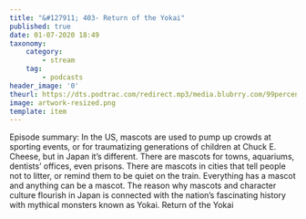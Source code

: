 ```yaml
---
title: "&#127911; 403- Return of the Yokai"
published: true
date: 01-07-2020 18:49
taxonomy:
    category:
        - stream
    tag:
        - podcasts
header_image: '0'
theurl: https://dts.podtrac.com/redirect.mp3/media.blubrry.com/99percentinvisible/dovetail.prxu.org/96/e530d7ce-7fa9-4176-b14a-abf0ac9abc5c/403_Return_of_the_Yokai_pt01.mp3
image: artwork-resized.png
template: item
--- 
```

Episode summary: In the US, mascots are used to pump up crowds at sporting events, or for traumatizing generations of children at Chuck E. Cheese, but in Japan it’s different. There are mascots for towns, aquariums, dentists’ offices, even prisons. There are mascots in cities that tell people not to litter, or remind them to be quiet on the train. Everything has a mascot and anything can be a mascot. The reason why mascots and character culture flourish in Japan is connected with the nation’s fascinating history with mythical monsters known as Yokai. Return of the Yokai

